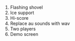 1. Flashing shovel
2. Ice support
3. Hi-score
4. Replace au sounds with wav
5. Two players
6. Demo screen